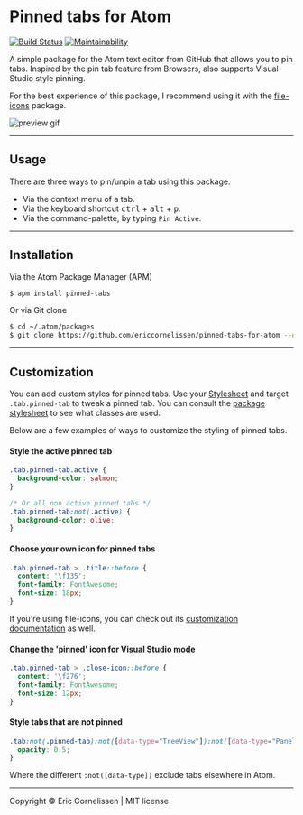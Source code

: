# Pinned tabs for Atom

[![Build Status](https://travis-ci.org/ericcornelissen/pinned-tabs-for-atom.svg?branch=master)](https://travis-ci.org/ericcornelissen/pinned-tabs-for-atom)
[![Maintainability](https://api.codeclimate.com/v1/badges/e7d6b69e47a27a0a6ef0/maintainability)](https://codeclimate.com/github/ericcornelissen/pinned-tabs-for-atom/maintainability)

A simple package for the Atom text editor from GitHub that allows you to pin tabs. Inspired by the pin tab feature from Browsers, also supports Visual Studio style pinning.

For the best experience of this package, I recommend using it with the [file-icons](https://atom.io/packages/file-icons) package.

![preview gif](http://i.imgur.com/zdzpBnd.gif)

* * *

## Usage
There are three ways to pin/unpin a tab using this package.
- Via the context menu of a tab.
- Via the keyboard shortcut <kbd>ctrl</kbd> + <kbd>alt</kbd> + <kbd>p</kbd>.
- Via the command-palette, by typing `Pin Active`.

* * *

## Installation
Via the Atom Package Manager (APM)
```bash
$ apm install pinned-tabs
```

Or via Git clone
```bash
$ cd ~/.atom/packages
$ git clone https://github.com/ericcornelissen/pinned-tabs-for-atom --depth=1
```

* * *

## Customization
You can add custom styles for pinned tabs. Use your [Stylesheet](https://flight-manual.atom.io/using-atom/sections/basic-customization/#style-tweaks) and target `.tab.pinned-tab` to tweak a pinned tab. You can consult the [package stylesheet](./styles/pinned-tabs.less) to see what classes are used.

Below are a few examples of ways to customize the styling of pinned tabs.

#### Style the active pinned tab
```css
.tab.pinned-tab.active {
  background-color: salmon;
}

/* Or all non active pinned tabs */
.tab.pinned-tab:not(.active) {
  background-color: olive;
}
```

#### Choose your own icon for pinned tabs
```css
.tab.pinned-tab > .title::before {
  content: '\f135';
  font-family: FontAwesome;
  font-size: 18px;
}
```

If you're using file-icons, you can check out its [customization documentation](https://github.com/file-icons/atom#customisation) as well.

#### Change the 'pinned' icon for Visual Studio mode
```css
.tab.pinned-tab > .close-icon::before {
  content: '\f276';
  font-family: FontAwesome;
  font-size: 12px;
}
```

#### Style tabs that are not pinned
```css
.tab:not(.pinned-tab):not([data-type="TreeView"]):not([data-type="PanelDock"]):not([data-type="Object"]) {
  opacity: 0.5;
}
```

Where the different `:not([data-type])` exclude tabs elsewhere in Atom.

* * *

Copyright © Eric Cornelissen | MIT license
